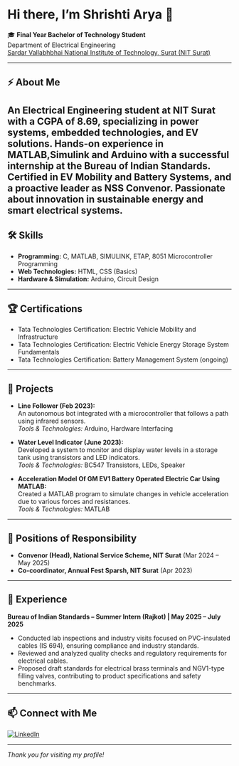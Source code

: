 # Hi there, I’m Shrishti Arya 👋

🎓 **Final Year Bachelor of Technology Student**  
Department of Electrical Engineering  
[Sardar Vallabhbhai National Institute of Technology, Surat (NIT Surat)](https://www.svnit.ac.in/)

---

## ⚡ About Me

An Electrical Engineering student at NIT Surat with a CGPA of 8.69, specializing in power systems, embedded technologies, and EV solutions. Hands-on experience in MATLAB,Simulink and Arduino with a successful internship at the Bureau of Indian Standards. Certified in EV Mobility and Battery Systems, and a proactive leader as NSS Convenor. Passionate about innovation in sustainable energy and smart electrical systems.
---

## 🛠️ Skills

- **Programming:** C, MATLAB, SIMULINK, ETAP, 8051 Microcontroller Programming
- **Web Technologies:** HTML, CSS (Basics)
- **Hardware & Simulation:** Arduino, Circuit Design 

---

## 🏆 Certifications

- Tata Technologies Certification: Electric Vehicle Mobility and Infrastructure
- Tata Technologies Certification: Electric Vehicle Energy Storage System Fundamentals
- Tata Technologies Certification: Battery Management System (ongoing)

---

## 🚀 Projects

- **Line Follower (Feb 2023):**  
  An autonomous bot integrated with a microcontroller that follows a path using infrared sensors.  
  _Tools & Technologies:_ Arduino, Hardware Interfacing

- **Water Level Indicator (June 2023):**  
  Developed a system to monitor and display water levels in a storage tank using transistors and LED indicators.  
  _Tools & Technologies:_ BC547 Transistors, LEDs, Speaker

- **Acceleration Model Of GM EV1 Battery Operated Electric Car Using MATLAB:**  
  Created a MATLAB program to simulate changes in vehicle acceleration due to various forces and resistances.  
  _Tools & Technologies:_ MATLAB

---

## 🌟 Positions of Responsibility

- **Convenor (Head), National Service Scheme, NIT Surat** (Mar 2024 – May 2025)
- **Co-coordinator, Annual Fest Sparsh, NIT Surat** (Apr 2023)

---

## 🏢 Experience

**Bureau of Indian Standards – Summer Intern (Rajkot) | May 2025 – July 2025**  
- Conducted lab inspections and industry visits focused on PVC-insulated cables (IS 694), ensuring compliance and industry standards.
- Reviewed and analyzed quality checks and regulatory requirements for electrical cables.
- Proposed draft standards for electrical brass terminals and NGV1-type filling valves, contributing to product specifications and safety benchmarks.

---

## 📫 Connect with Me

[![LinkedIn](https://img.shields.io/badge/LinkedIn-shrishtiarya-blue?logo=linkedin&logoColor=white)](http://www.linkedin.com/in/shrishtiarya)

---

<!--
**Fun Fact or Personal Motto:** (Add here if you wish—e.g., "I love exploring new tech and building solutions that impact lives!")
-->

_Thank you for visiting my profile!_
